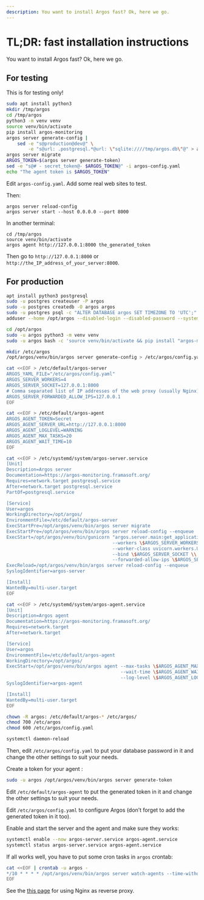 ```yaml
---
description: You want to install Argos fast? Ok, here we go.
---
```

# TL;DR: fast installation instructions

You want to install Argos fast? Ok, here we go.

## For testing

This is for testing only!

```bash
sudo apt install python3
mkdir /tmp/argos
cd /tmp/argos
python3 -m venv venv
source venv/bin/activate
pip install argos-monitoring
argos server generate-config |
    sed -e "s@production@dev@" \
        -e "s@url: .postgresql.*@url: \"sqlite:////tmp/argos.db\"@" > argos-config.yaml
argos server migrate
ARGOS_TOKEN=$(argos server generate-token)
sed -e "s@# - secret_token@- $ARGOS_TOKEN@" -i argos-config.yaml
echo "The agent token is $ARGOS_TOKEN"
```

Edit `argos-config.yaml`.
Add some real web sites to test.

Then:

```
argos server reload-config
argos server start --host 0.0.0.0 --port 8000
```

In another terminal:

```
cd /tmp/argos
source venv/bin/activate
argos agent http://127.0.0.1:8000 the_generated_token
```

Then go to `http://127.0.0.1:8000` or `http://the_IP_address_of_your_server:8000`.

## For production

```bash
apt install python3 postgresql
sudo -u postgres createuser -P argos
sudo -u postgres createdb -O argos argos
sudo -u postgres psql -c "ALTER DATABASE argos SET TIMEZONE TO 'UTC';"
adduser --home /opt/argos --disabled-login --disabled-password --system argos

cd /opt/argos
sudo -u argos python3 -m venv venv
sudo -u argos bash -c 'source venv/bin/activate && pip install "argos-monitoring[gunicorn]"'

mkdir /etc/argos
/opt/argos/venv/bin/argos server generate-config > /etc/argos/config.yaml

cat <<EOF > /etc/default/argos-server
ARGOS_YAML_FILE="/etc/argos/config.yaml"
ARGOS_SERVER_WORKERS=4
ARGOS_SERVER_SOCKET=127.0.0.1:8000
# Comma separated list of IP addresses of the web proxy (usually Nginx)
ARGOS_SERVER_FORWARDED_ALLOW_IPS=127.0.0.1
EOF

cat <<EOF > /etc/default/argos-agent
ARGOS_AGENT_TOKEN=Secret
ARGOS_AGENT_SERVER_URL=http://127.0.0.1:8000
ARGOS_AGENT_LOGLEVEL=WARNING
ARGOS_AGENT_MAX_TASKS=20
ARGOS_AGENT_WAIT_TIME=10
EOF

cat <<EOF > /etc/systemd/system/argos-server.service
[Unit]
Description=Argos server
Documentation=https://argos-monitoring.framasoft.org/
Requires=network.target postgresql.service
After=network.target postgresql.service
PartOf=postgresql.service

[Service]
User=argos
WorkingDirectory=/opt/argos/
EnvironmentFile=/etc/default/argos-server
ExecStartPre=/opt/argos/venv/bin/argos server migrate
ExecStartPre=/opt/argos/venv/bin/argos server reload-config --enqueue
ExecStart=/opt/argos/venv/bin/gunicorn "argos.server.main:get_application()" \\
                                       --workers \$ARGOS_SERVER_WORKERS \\
                                       --worker-class uvicorn.workers.UvicornWorker \\
                                       --bind \$ARGOS_SERVER_SOCKET \\
                                       --forwarded-allow-ips \$ARGOS_SERVER_FORWARDED_ALLOW_IPS
ExecReload=/opt/argos/venv/bin/argos server reload-config --enqueue
SyslogIdentifier=argos-server

[Install]
WantedBy=multi-user.target
EOF

cat <<EOF > /etc/systemd/system/argos-agent.service
[Unit]
Description=Argos agent
Documentation=https://argos-monitoring.framasoft.org/
Requires=network.target
After=network.target

[Service]
User=argos
EnvironmentFile=/etc/default/argos-agent
WorkingDirectory=/opt/argos/
ExecStart=/opt/argos/venv/bin/argos agent --max-tasks \$ARGOS_AGENT_MAX_TASKS \\
                                          --wait-time \$ARGOS_AGENT_WAIT_TIME \\
                                          --log-level \$ARGOS_AGENT_LOGLEVEL
SyslogIdentifier=argos-agent

[Install]
WantedBy=multi-user.target
EOF

chown -R argos: /etc/default/argos-* /etc/argos/
chmod 700 /etc/argos
chmod 600 /etc/argos/config.yaml

systemctl daemon-reload
```

Then, edit `/etc/argos/config.yaml` to put your database password in it and change the other settings to suit your needs.

Create a token for your agent :

```bash
sudo -u argos /opt/argos/venv/bin/argos server generate-token
```

Edit `/etc/default/argos-agent` to put the generated token in it and change the other settings to suit your needs.

Edit `/etc/argos/config.yaml` to configure Argos (don’t forget to add the generated token in it too).

Enable and start the server and the agent and make sure they works:

```bash
systemctl enable --now argos-server.service argos-agent.service
systemctl status argos-server.service argos-agent.service
```

If all works well, you have to put some cron tasks in `argos` crontab:

```bash
cat <<EOF | crontab -u argos -
*/10 * * * * /opt/argos/venv/bin/argos server watch-agents --time-without-agent 10:
EOF
```

See the [this page](../deployment/nginx.md) for using Nginx as reverse proxy.
